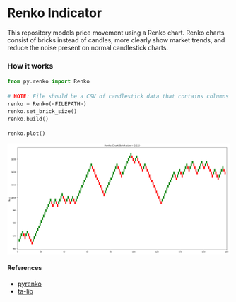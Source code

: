 # Renko Indicator

This repository models price movement using a Renko chart.  Renko charts consist of bricks instead of candles, more clearly show market trends, and reduce the noise present on normal candlestick charts.

### How it works

```python
from py.renko import Renko

# NOTE: File should be a CSV of candlestick data that contains columns 'High', 'Low', and 'Close' 
renko = Renko(<FILEPATH>)
renko.set_brick_size()
renko.build()

renko.plot()
```


![png](renko.png)



#### References
* [pyrenko](https://github.com/quantroom-pro/pyrenko)
* [ta-lib](https://github.com/mrjbq7/ta-lib)

